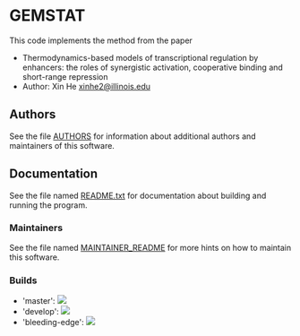 # GEMSTAT

This code implements the method from the paper

- Thermodynamics-based models of transcriptional regulation by enhancers: the roles of synergistic activation, cooperative binding and short-range repression
- Author: Xin He <xinhe2@illinois.edu>

## Authors

See the file [AUTHORS](./AUTHORS) for information about additional authors and maintainers of this software.

## Documentation

See the file named [README.txt](./README.txt) for documentation about building and running the program.

### Maintainers

See the file named [MAINTAINER_README](./MAINTAINER_README) for more hints on how to maintain this software.

### Builds

- 'master': ![](https://api.travis-ci.com/UIUCSinhaLab/GEMSTAT.svg?branch=master)
- 'develop': ![](https://api.travis-ci.com/UIUCSinhaLab/GEMSTAT.svg?branch=develop)
- 'bleeding-edge': ![](https://api.travis-ci.com/UIUCSinhaLab/GEMSTAT.svg?branch=bleeding-edge)
